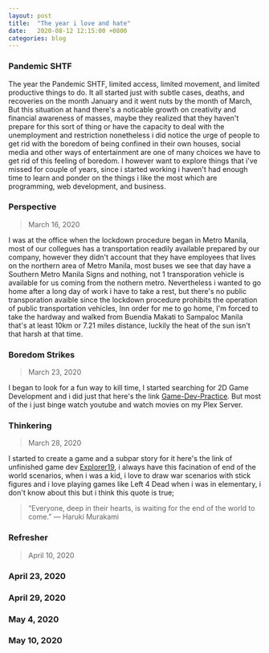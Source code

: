 ```yaml
---
layout: post
title:  "The year i love and hate"
date:   2020-08-12 12:15:00 +0800
categories: blog
---
```

### Pandemic SHTF

The year the Pandemic SHTF, limited access, limited movement, and limited productive things to do. It all started just with subtle cases, deaths, and recoveries on the month January and it went nuts by the month of March, But this situation at hand there's a noticable growth on creativity and financial awareness of masses, maybe they realized that they haven't prepare for this sort of thing or have the capacity to deal with the unemployment and restriction nonetheless i did notice the urge of people to get rid with the boredom of being confined in their own houses, social media and other ways of entertainment are one of many choices we have to get rid of this feeling of boredom. I however want to explore things that i've missed for couple of years, since i started working i haven't had enough time to learn and ponder on the things i like the most which are programming, web development, and business.


### Perspective
>March 16, 2020

I was at the office when the lockdown procedure began in Metro Manila, most of our collegues has a transportation readily available prepared by our company, however they didn't account that they have employees that lives on the northern area of Metro Manila, most buses we see that day have a Southern Metro Manila Signs and nothing, not 1 transporation vehicle is available for us coming from the nothern metro. Nevertheless i wanted to go home after a long day of work i have to take a rest, but there's no public transporation avaible since the lockdown procedure prohibits the operation of public transportation vehicles, Inn order for me to go home, I'm forced to take the hardway and walked from Buendia Makati to Sampaloc Manila that's at least 10km or 7.21 miles distance, luckily the heat of the sun isn't that harsh at that time.


### Boredom Strikes 
>March 23, 2020

I began to look for a fun way to kill time, I started searching for 2D Game Development and i did just that here's the link [Game-Dev-Practice](https://github.com/AdrianDucao/Game-Dev-Practice). But most of the i just binge watch youtube and watch movies on my Plex Server.


### Thinkering 
>March 28, 2020

I started to create a game and a subpar story for it here's the link of unfinished game dev [Explorer19](https://github.com/AdrianDucao/Explorer19), i always have this facination of end of the world scenarios, when i was a kid, i love to draw war scenarios with stick figures and i love playing games like Left 4 Dead when i was in elementary, i don't know about this but i think this quote is true;
>“Everyone, deep in their hearts, is waiting for the end of the world to come.” — Haruki Murakami

###  Refresher
>April 10, 2020
 
### April 23, 2020
### April 29, 2020
### May 4, 2020
### May 10, 2020